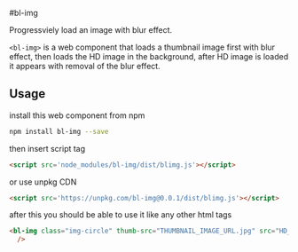 
#bl-img

Progressviely load an image with blur effect.

`<bl-img>` is a web component that loads a thumbnail image first with blur effect, then loads the HD image in the background, after HD image is loaded it appears with removal of the blur effect.


## Usage

install this web component from npm
```bash
npm install bl-img --save
```
then insert script tag
```html
<script src='node_modules/bl-img/dist/blimg.js'></script>
```

or use unpkg CDN

```html
<script src='https://unpkg.com/bl-img@0.0.1/dist/blimg.js'></script>
```

after this you should be able to use it like any other html tags

```html
<bl-img class="img-circle" thumb-src="THUMBNAIL_IMAGE_URL.jpg" src="HD_IMAGE_URL.jpg"
  />
```